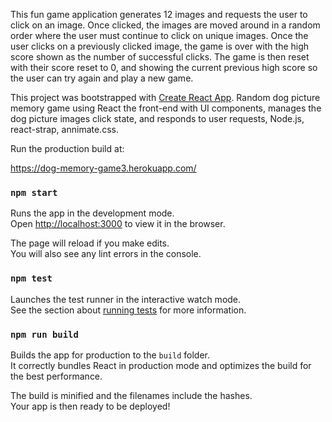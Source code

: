 
This fun game application generates 12 images and requests the user to click on an image. Once clicked, the images are moved around in a random order where the user must continue to click on unique images. Once the user clicks on a previously clicked image, the game is over with the high score shown as the number of successful clicks. The game is then reset with their score reset to 0, and showing the current previous high score so the user can try again and play a new game.

This project was bootstrapped with [Create React App](https://github.com/facebook/create-react-app).
Random dog picture memory game using React the front-end with UI components, manages the dog picture images click state, and responds to user requests, Node.js, react-strap, annimate.css.

Run the production build at:

https://dog-memory-game3.herokuapp.com/


### `npm start`

Runs the app in the development mode.<br>
Open [http://localhost:3000](http://localhost:3000) to view it in the browser.

The page will reload if you make edits.<br>
You will also see any lint errors in the console.

### `npm test`

Launches the test runner in the interactive watch mode.<br>
See the section about [running tests](https://facebook.github.io/create-react-app/docs/running-tests) for more information.

### `npm run build`

Builds the app for production to the `build` folder.<br>
It correctly bundles React in production mode and optimizes the build for the best performance.

The build is minified and the filenames include the hashes.<br>
Your app is then ready to be deployed!
